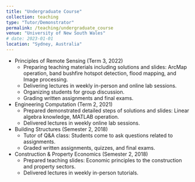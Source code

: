 ```yaml
---
title: "Undergraduate Course"
collection: teaching
type: "Tutor/Demonstrator"
permalink: /teaching/undergraduate_course
venue: "University of New South Wales"
# date: 2023-01-01
location: "Sydney, Australia"
---
```


* Principles of Remote Sensing (Term 3, 2022)
  * Preparing teaching materials including solutions and slides: ArcMap operation, band bushfire hotspot detection, flood mapping, and Image processing.
  * Delivering lectures in weekly in-person and online lab sessions.
  * Organizing students for group discussion.
  * Grading written assignments and final exams.
* Engineering Computation (Term 2, 2021)
  * Prepared demonstrated detailed steps of solutions and slides: Linear algebra knowledge, MATLAB operation.
  * Delivered lectures in weekly online lab sessions.
* Building Structures (Semester 2, 2018)
  * Tutor of Q&A class: Students come to ask questions related to assignments.
  * Graded written assignments, quizzes, and final exams.
* Construction & Property Economics (Semester 2, 2018)
  * Prepared teaching slides: Economic principles to the construction and property sectors.
  * Delivered lectures in weekly in-person tutorials.





